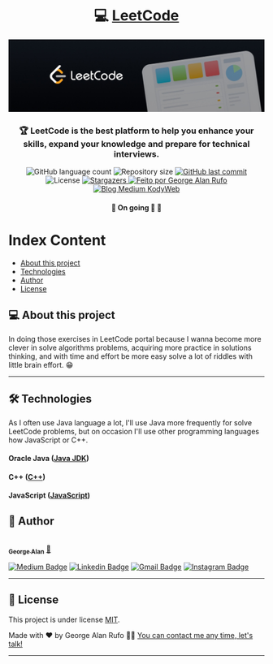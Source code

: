 <h1 align="center">
     💻 <a href="https://leetcode.com/problemset/all/" alt="LeetCode problems page" target="_blank"> LeetCode </a>
</h1>

![](https://raw.githubusercontent.com/georgealan/leetcode-exercices/main/assets/LeetCode.jpg)

<h3 align="center">
    🏆 LeetCode is the best platform to help you enhance your skills, expand your knowledge and prepare for technical interviews.
</h3>

<p align="center">
  <img alt="GitHub language count" src="https://img.shields.io/github/languages/count/georgealan/leetcode-exercices?color=%2304D361">

  <img alt="Repository size" src="https://img.shields.io/github/repo-size/georgealan/leetcode-exercices">
  
  <a href="https://github.com/georgealan/leetcode-exercices/commits/main">
    <img alt="GitHub last commit" src="https://img.shields.io/github/last-commit/georgealan/leetcode-exercices">
  </a>
    
   <img alt="License" src="https://img.shields.io/badge/license-MIT-brightgreen">
   <a href="https://github.com/georgealan/leetcode-exercices/stargazers">
    <img alt="Stargazers" src="https://img.shields.io/github/stars/georgealan/leetcode-exercices?style=social">
  </a>

  <a href="https://kodyweb.com.br">
    <img alt="Feito por George Alan Rufo" src="https://img.shields.io/badge/feito%20por-George-%237519C1">
  </a>
  
  <a href="https://medium.com/kodyweb">
    <img alt="Blog Medium KodyWeb" src="https://img.shields.io/badge/Blog-KodyWeb-black?style=flat&logo=Medium">
  </a>
</p>

<h4 align="center">
	🚧   On going 🚀 🚧
</h4>

Index Content
=================
<!--ts-->
   * [About this project](#-about-this-project)
   * [Technologies](#-technologies)
   * [Author](#-author)
   * [License](#user-content--licença)
<!--te-->


## 💻 About this project

In doing those exercises in LeetCode portal because I wanna become more clever in solve algorithms problems, acquiring more practice in solutions thinking, and with time and effort be more easy solve a lot of riddles with little brain effort. :grin:

---

## 🛠 Technologies

As I often use Java language a lot, I'll use Java more frequently for solve LeetCode problems, but on occasion I'll use other programming languages how JavaScript or C++.

#### **Oracle Java**  ([Java JDK](https://www.oracle.com/java/technologies/downloads/))

#### **C++**  ([C++](https://isocpp.org/))

#### **JavaScript**  ([JavaScript](https://www.javascript.com/))


## 🦸 Author

<a href="https://blog.kodyweb.com.br/author/george/">
 <img style="border-radius: 50%;" src="https://avatars2.githubusercontent.com/u/37253093?s=400&u=4793c91ecbabc6342381bd7c411d323f14e59dce&v=4" width="100px;" alt=""/>
 <br />
 <sub><b>George Alan</b></sub></a> <a href="https://blog.kodyweb.com.br/author/george/" title="George Alan">🚀</a>
 <br />

[![Medium Badge](https://img.shields.io/badge/-KodyWeb-black?style=flat-square&labelColor=black&logo=medium&logoColor=white&link=https://medium.com/kodyweb)](https://medium.com/kodyweb) [![Linkedin Badge](https://img.shields.io/badge/-George-blue?style=flat-square&logo=Linkedin&logoColor=white&link=https://www.linkedin.com/in/george-alan-fullstack-developer/)](https://www.linkedin.com/in/george-alan-fullstack-developer/) 
[![Gmail Badge](https://img.shields.io/badge/-georgealan@gmail.com-c14438?style=flat-square&logo=Gmail&logoColor=white&link=mailto:georgealan@gmail.com)](mailto:georgealanrufo@gmail.com) [![Instagram Badge](https://img.shields.io/badge/-georgealan-a43b9d?style=flat-square&logo=Instagram&logoColor=white&link=https://www.instagram.com/georgealanrufo/)](https://www.instagram.com/georgealanrufo/)

---

## 📝 License

This project is under license [MIT](./LICENSE).

Made with ❤️ by George Alan Rufo 👋🏽 [You can contact me any time, let's talk!](https://www.linkedin.com/in/george-alan-fullstack-developer/)

---
